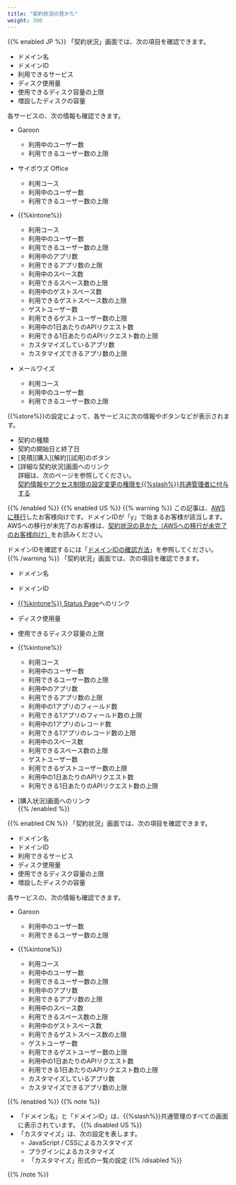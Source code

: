 ```yaml
---
title: "契約状況の見かた"
weight: 300
---
```

{{% enabled JP %}}
「契約状況」画面では、次の項目を確認できます。

* ドメイン名
* ドメインID
* 利用できるサービス
* ディスク使用量
* 使用できるディスク容量の上限
* 増設したディスクの容量

各サービスの、次の情報も確認できます。

* Garoon
  * 利用中のユーザー数
  * 利用できるユーザー数の上限

* サイボウズ Office
  * 利用コース
  * 利用中のユーザー数
  * 利用できるユーザー数の上限

* {{%kintone%}}
  * 利用コース
  * 利用中のユーザー数
  * 利用できるユーザー数の上限
  * 利用中のアプリ数
  * 利用できるアプリ数の上限
  * 利用中のスペース数
  * 利用できるスペース数の上限
  * 利用中のゲストスペース数
  * 利用できるゲストスペース数の上限
  * ゲストユーザー数
  * 利用できるゲストユーザー数の上限
  * 利用中の1日あたりのAPIリクエスト数
  * 利用できる1日あたりのAPIリクエスト数の上限
  * カスタマイズしているアプリ数
  * カスタマイズできるアプリ数の上限  

* メールワイズ
  * 利用コース
  * 利用中のユーザー数
  * 利用できるユーザー数の上限

{{%store%}}の設定によって、各サービスに次の情報やボタンなどが表示されます。

* 契約の種類
* 契約の開始日と終了日
* [見積][購入][解約][試用]のボタン
* [詳細な契約状況]画面へのリンク  
 詳細は、次のページを参照してください。<br>
[契約情報やアクセス制限の設定変更の権限を{{%slash%}}共通管理者に付与する](/general/ja/admin/list_administrator/store_auth.html)

{{% /enabled %}}
{{% enabled US %}}
{{% warning %}}
この記事は、[AWSに移行](https://www.kintone.com/aws-migration/)したお客様向けです。ドメインIDが「y」で始まるお客様が該当します。AWSへの移行が未完了のお客様は、[契約状況の見かた（AWSへの移行が未完了のお客様向け）](/general/ja/admin/list_old/usage_old.html)をお読みください。  

ドメインIDを確認するには「[ドメインIDの確認方法](/general/ja/admin/list_old/domainid.html)」を参照してください。
{{% /warning %}}
「契約状況」画面では、次の項目を確認できます。

* ドメイン名
* ドメインID
* [{{%kintone%}} Status Page](https://kintone.statuspage.io/)へのリンク
* ディスク使用量
* 使用できるディスク容量の上限
* {{%kintone%}}
  * 利用コース
  * 利用中のユーザー数
  * 利用できるユーザー数の上限
  * 利用中のアプリ数
  * 利用できるアプリ数の上限
  * 利用中の1アプリのフィールド数
  * 利用できる1アプリのフィールド数の上限
  * 利用中の1アプリのレコード数
  * 利用できる1アプリのレコード数の上限
  * 利用中のスペース数
  * 利用できるスペース数の上限
  * ゲストユーザー数
  * 利用できるゲストユーザー数の上限
  * 利用中の1日あたりのAPIリクエスト数
  * 利用できる1日あたりのAPIリクエスト数の上限

* [購入状況]画面へのリンク  
{{% /enabled %}}

{{% enabled CN %}}
「契約状況」画面では、次の項目を確認できます。

* ドメイン名
* ドメインID
* 利用できるサービス
* ディスク使用量
* 使用できるディスク容量の上限
* 増設したディスクの容量

各サービスの、次の情報も確認できます。

* Garoon
  * 利用中のユーザー数
  * 利用できるユーザー数の上限
 
* {{%kintone%}}
  * 利用コース
  * 利用中のユーザー数
  * 利用できるユーザー数の上限
  * 利用中のアプリ数
  * 利用できるアプリ数の上限
  * 利用中のスペース数
  * 利用できるスペース数の上限
  * 利用中のゲストスペース数
  * 利用できるゲストスペース数の上限
  * ゲストユーザー数
  * 利用できるゲストユーザー数の上限
  * 利用中の1日あたりのAPIリクエスト数
  * 利用できる1日あたりのAPIリクエスト数の上限
  * カスタマイズしているアプリ数
  * カスタマイズできるアプリ数の上限  

{{% /enabled %}}
{{% note %}}

* 「ドメイン名」と「ドメインID」は、{{%slash%}}共通管理のすべての画面に表示されています。
{{% disabled US %}}
* 「カスタマイズ」は、次の設定を表します。
  * JavaScript / CSSによるカスタマイズ
  * プラグインによるカスタマイズ
  * 「カスタマイズ」形式の一覧の設定
{{% /disabled %}}

{{% /note %}}
